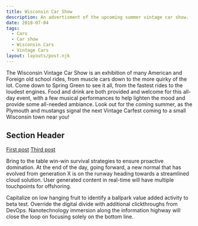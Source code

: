 ```yaml
---
title: Wisconsin Car Show
description: An advertisment of the upcoming summer vintage car show.
date: 2018-07-04
tags:
  - Cars
  - Car show
  - Wisconsin Cars
  - Vintage Cars
layout: layouts/post.njk
---
```

The Wisconsin Vintage Car Show is an exhibition of many American and Foreign old school rides, from muscle cars down to the more quirky of the lot. Come down to Spring Green to see it all, from the fastest rides to the loudest engines. Food and drink are both provided and welcome for this all-day event, with a few musical performances to help lighten the mood and provide some all-needed ambiance. Look out for the coming summer, as the Plymouth and mustangs signal the next Vintage Carfest coming to a small Wisconsin town near you!


## Section Header

<a href="{{ '/posts/firstpost/' | url }}">First post</a>
<a href="{{ '/posts/thirdpost/' | url }}">Third post</a>

Bring to the table win-win survival strategies to ensure proactive domination. At the end of the day, going forward, a new normal that has evolved from generation X is on the runway heading towards a streamlined cloud solution. User generated content in real-time will have multiple touchpoints for offshoring.

Capitalize on low hanging fruit to identify a ballpark value added activity to beta test. Override the digital divide with additional clickthroughs from DevOps. Nanotechnology immersion along the information highway will close the loop on focusing solely on the bottom line.
